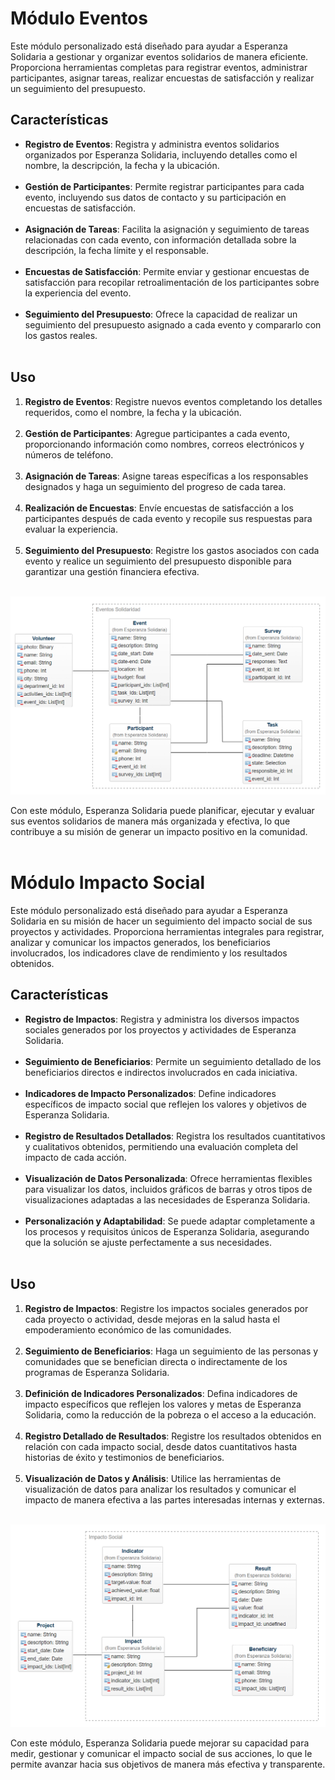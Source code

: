 # Módulo Eventos 

Este módulo personalizado está diseñado para ayudar a Esperanza Solidaria a gestionar y organizar eventos solidarios de manera eficiente. Proporciona herramientas completas para registrar eventos, administrar participantes, asignar tareas, realizar encuestas de satisfacción y realizar un seguimiento del presupuesto.

## Características

- **Registro de Eventos**: Registra y administra eventos solidarios organizados por Esperanza Solidaria, incluyendo detalles como el nombre, la descripción, la fecha y la ubicación.<br><br>
- **Gestión de Participantes**: Permite registrar participantes para cada evento, incluyendo sus datos de contacto y su participación en encuestas de satisfacción.<br><br>
- **Asignación de Tareas**: Facilita la asignación y seguimiento de tareas relacionadas con cada evento, con información detallada sobre la descripción, la fecha límite y el responsable.<br><br>
- **Encuestas de Satisfacción**: Permite enviar y gestionar encuestas de satisfacción para recopilar retroalimentación de los participantes sobre la experiencia del evento.<br><br>
- **Seguimiento del Presupuesto**: Ofrece la capacidad de realizar un seguimiento del presupuesto asignado a cada evento y compararlo con los gastos reales.<br><br>

## Uso

1. **Registro de Eventos**: Registre nuevos eventos completando los detalles requeridos, como el nombre, la fecha y la ubicación.<br><br>
2. **Gestión de Participantes**: Agregue participantes a cada evento, proporcionando información como nombres, correos electrónicos y números de teléfono.<br><br>
3. **Asignación de Tareas**: Asigne tareas específicas a los responsables designados y haga un seguimiento del progreso de cada tarea.<br><br>
4. **Realización de Encuestas**: Envíe encuestas de satisfacción a los participantes después de cada evento y recopile sus respuestas para evaluar la experiencia.<br><br>
5. **Seguimiento del Presupuesto**: Registre los gastos asociados con cada evento y realice un seguimiento del presupuesto disponible para garantizar una gestión financiera efectiva.<br><br>

![Módulo de Gestión de Eventos para Esperanza Solidaria](screenshots/eventos.png)

Con este módulo, Esperanza Solidaria puede planificar, ejecutar y evaluar sus eventos solidarios de manera más organizada y efectiva, lo que contribuye a su misión de generar un impacto positivo en la comunidad.<br><br>




# Módulo Impacto Social 

Este módulo personalizado está diseñado para ayudar a Esperanza Solidaria en su misión de hacer un seguimiento del impacto social de sus proyectos y actividades. Proporciona herramientas integrales para registrar, analizar y comunicar los impactos generados, los beneficiarios involucrados, los indicadores clave de rendimiento y los resultados obtenidos.

## Características

- **Registro de Impactos**: Registra y administra los diversos impactos sociales generados por los proyectos y actividades de Esperanza Solidaria.<br><br>
- **Seguimiento de Beneficiarios**: Permite un seguimiento detallado de los beneficiarios directos e indirectos involucrados en cada iniciativa.<br><br>
- **Indicadores de Impacto Personalizados**: Define indicadores específicos de impacto social que reflejen los valores y objetivos de Esperanza Solidaria.<br><br>
- **Registro de Resultados Detallados**: Registra los resultados cuantitativos y cualitativos obtenidos, permitiendo una evaluación completa del impacto de cada acción.<br><br>
- **Visualización de Datos Personalizada**: Ofrece herramientas flexibles para visualizar los datos, incluidos gráficos de barras y otros tipos de visualizaciones adaptadas a las necesidades de Esperanza Solidaria.<br><br>
- **Personalización y Adaptabilidad**: Se puede adaptar completamente a los procesos y requisitos únicos de Esperanza Solidaria, asegurando que la solución se ajuste perfectamente a sus necesidades.<br><br>

## Uso

1. **Registro de Impactos**: Registre los impactos sociales generados por cada proyecto o actividad, desde mejoras en la salud hasta el empoderamiento económico de las comunidades.<br><br>
2. **Seguimiento de Beneficiarios**: Haga un seguimiento de las personas y comunidades que se benefician directa o indirectamente de los programas de Esperanza Solidaria.<br><br>
3. **Definición de Indicadores Personalizados**: Defina indicadores de impacto específicos que reflejen los valores y metas de Esperanza Solidaria, como la reducción de la pobreza o el acceso a la educación.<br><br>
4. **Registro Detallado de Resultados**: Registre los resultados obtenidos en relación con cada impacto social, desde datos cuantitativos hasta historias de éxito y testimonios de beneficiarios.<br><br>
5. **Visualización de Datos y Análisis**: Utilice las herramientas de visualización de datos para analizar los resultados y comunicar el impacto de manera efectiva a las partes interesadas internas y externas.<br><br>

![Módulo de Gestión de Impacto Social para Esperanza Solidaria](screenshots/impacto_social.png)


Con este módulo, Esperanza Solidaria puede mejorar su capacidad para medir, gestionar y comunicar el impacto social de sus acciones, lo que le permite avanzar hacia sus objetivos de manera más efectiva y transparente.


